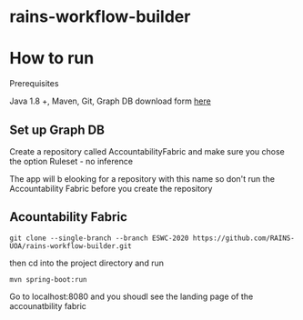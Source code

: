 # rains-workflow-builder

# How to run

Prerequisites

Java 1.8 +,
Maven,
Git, 
Graph DB download form <a href="https://graphdb.ontotext.com/">here</a>

## Set up Graph DB

Create a repository called AccountabilityFabric and make sure you chose the option Ruleset - no inference 

The app will b elooking for a repository with this name so don't run the Accountability Fabric before you create the repository


## Acountability Fabric

````
git clone --single-branch --branch ESWC-2020 https://github.com/RAINS-UOA/rains-workflow-builder.git
````

then cd into the project directory and run 

````
mvn spring-boot:run
````

Go to localhost:8080 and you shoudl see the landing page of the accounatbility fabric
